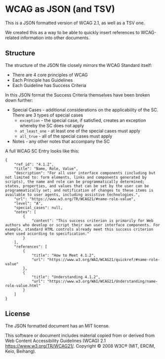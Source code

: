 # WCAG as JSON (and TSV)

This is a JSON formatted version of WCAG 2.1, as well as a TSV one.

We created this as a way to be able to quickly insert references to WCAG-related information into other documents.

## Structure

The structure of the JSON file closely mirrors the WCAG Standard itself:

* There are 4 core principles of WCAG
* Each Principle has Guidelines
* Each Guideline has Success Criteria

In this JSON format the Success Criteria themselves have been broken down further:

* Special Cases - additional considerations on the applicability of the SC. There are 3 types of special cases
  * `exception` - the special case, if satisfied, creates an exception whereby the SC does not apply
  * `at_least_one` - at least one of the special cases must apply 
  * `all_true` - all of the special cases must apply 
* Notes - any other notes that accompany the SC

A full WCAG SC Entry looks like this:

```
{
    "ref_id": "4.1.2",
    "title": "Name, Role, Value",
    "description": "For all user interface components (including but not limited to: form elements, links and components generated by scripts), the name and role can be programmatically determined; states, properties, and values that can be set by the user can be programmatically set; and notification of changes to these items is available to user agents, including assistive technologies.",
    "url": "https://www.w3.org/TR/WCAG21/#name-role-value",
    "level": "A",
    "special_cases": null,
    "notes": [
        {
            "content": "This success criterion is primarily for Web authors who develop or script their own user interface components. For example, standard HTML controls already meet this success criterion when used according to specification."
        }
    ],
    "references": [
        {
            "title": "How to Meet 4.1.2",
            "url": "https://www.w3.org/WAI/WCAG21/quickref/#name-role-value"
        },
        {
            "title": "Understanding 4.1.2",
            "url": "https://www.w3.org/WAI/WCAG21/Understanding/name-role-value.html"
        }
    ]
}

```

## License
The JSON formatted document has an MIT license.

This software or document includes material copied from or derived from Web Content Accessibility Guidelines (WCAG) 2.1 https://www.w3.org/TR/WCAG21/. Copyright © 2008 W3C® (MIT, ERCIM, Keio, Beihang).
